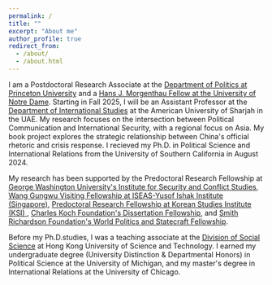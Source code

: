 ```yaml
---
permalink: /
title: ""
excerpt: "About me"
author_profile: true
redirect_from: 
  - /about/
  - /about.html
---
```

I am a Postdoctoral Research Associate at the [Department of Politics at Princeton University](https://politics.princeton.edu/people/siu-hei-wong) and a [Hans J. Morgenthau Fellow at the University of Notre Dame](https://ndisc.nd.edu/people/morgenthau-fellows/). Starting in Fall 2025, I will be an Assistant Professor at the [Department of International Studies](https://www.aus.edu/cas/department-of-international-studies) at the American University of Sharjah in the UAE. My research focuses on the intersection between Political Communication and International Security, with a regional focus on Asia.  My book project explores the strategic relationship between China's official rhetoric and crisis response. I recieved my Ph.D. in Political Science and International Relations from the University of Southern California in August 2024. 


My research has been supported by the Predoctoral Research Fellowship at [George Washington University's Institute for Security and Conflict Studies](https://iscs.elliott.gwu.edu/predoctoral-fellows), [Wang Gungwu Visiting Fellowship at ISEAS-Yusof Ishak Institute (Singapore)](https://www.iseas.edu.sg/about-us/opportunities-about-us/fellowships/wang-gungwu-visiting-fellows-programme/),  [Predoctoral Research Fellowship at Korean Studies Institute (KSI) ](https://dornsife.usc.edu/ksi/graduate-students/u-s-asia-grand-strategy-fellows/current-and-former-usc-predoctoral-fellows/), [Charles Koch Foundation's Dissertation Fellowship](https://standtogethertrust.org/rfps/foreign-policy-grant/), and [Smith Richardson Foundation's World Politics and Statecraft Fellowship](https://www.srf.org/programs/international-security-foreign-policy/world-politics-statecraft-fellowship/).  

Before my Ph.D.studies, I was a teaching associate at the [Division of Social Science](https://sosc.hkust.edu.hk/) at Hong Kong University of Science and Technology. I earned my undergraduate degree (University Distinction & Departmental Honors) in Political Science at the University of Michigan, and my master's degree in International Relations at the University of Chicago.

